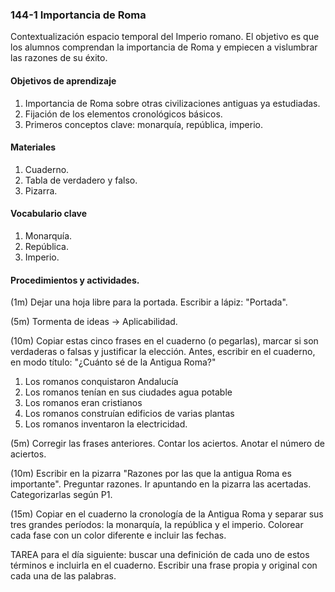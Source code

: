 ### 144-1 Importancia de Roma

Contextualización espacio temporal del Imperio romano. El objetivo es que los alumnos comprendan la importancia de Roma y empiecen a vislumbrar las razones de su éxito.

#### Objetivos de aprendizaje

1. Importancia de Roma sobre otras civilizaciones antiguas ya estudiadas.
2. Fijación de los elementos cronológicos básicos.
3. Primeros conceptos clave: monarquía, república, imperio.

#### Materiales

1. Cuaderno.
2. Tabla de verdadero y falso.
3. Pizarra.

#### Vocabulario clave

1. Monarquía.
2. República.
3. Imperio.

#### Procedimientos y actividades.

(1m) Dejar una hoja libre para la portada. Escribir a lápiz: "Portada".

(5m) Tormenta de ideas → Aplicabilidad. 

(10m) Copiar estas cinco frases en el cuaderno (o pegarlas), marcar si son verdaderas o falsas y justificar la elección. Antes, escribir en el cuaderno, en modo  título: "¿Cuánto sé de la Antigua Roma?"

1. Los romanos conquistaron Andalucía
2. Los romanos tenían en sus ciudades agua potable
3. Los romanos eran cristianos
4. Los romanos construían edificios de varias plantas
5. Los romanos inventaron la electricidad.

(5m) Corregir las frases anteriores. Contar los aciertos. Anotar el número de aciertos. 

(10m) Escribir en la pizarra "Razones por las que la antigua Roma es importante". Preguntar razones. Ir apuntando en la pizarra las acertadas. Categorizarlas según P1.

(15m) Copiar en el cuaderno la cronología de la Antigua Roma y separar sus tres grandes períodos: la monarquía, la república y el imperio. Colorear cada fase con un color diferente e incluir las fechas. 

TAREA para el día siguiente: buscar una definición de cada uno de estos términos e incluirla en el cuaderno. Escribir una frase propia y original con cada una de las palabras.


